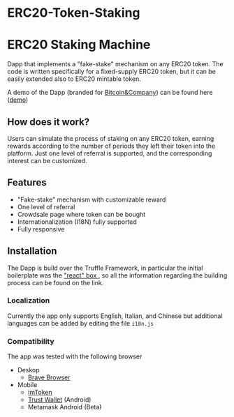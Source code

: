 
# ERC20-Token-Staking
# ERC20 Staking Machine
Dapp that implements a "fake-stake" mechanism on any ERC20 token. The code is written specifically for a fixed-supply ERC20 token, but it can be easily extended also to ERC20 mintable token.

A demo of the Dapp (branded for [Bitcoin&Company](https://www.bitcoincompany.it/)) can be found here ([demo](https://gr3yc4t.github.io/ERC20-Staking-Machine/client/build/index.html))
## How does it work?
Users can simulate the process of staking on any ERC20 token, earning rewards according to the number of periods they left their token into the platform.
Just one level of referral is supported, and the corresponding interest can be customized.
## Features
* "Fake-stake" mechanism with customizable reward
* One level of referral
* Crowdsale page where token can be bought
* Internationalization (I18N) fully supported
* Fully responsive
## Installation
The Dapp is build over the Truffle Framework, in particular the initial boilerplate was the ["react" box ](https://www.trufflesuite.com/boxes/react), so all the information regarding the building process can be found on the link.
### Localization
Currently the app only supports English, Italian, and Chinese but additional languages can be added by editing the file `i18n.js`
### Compatibility
The app was tested with the following browser
- Deskop
  - [Brave Browser](https://brave.com/)
- Mobile
  - [imToken](https://www.token.im)
  - [Trust Wallet](https://trustwallet.com) (Android)
  - Metamask Android (Beta)
